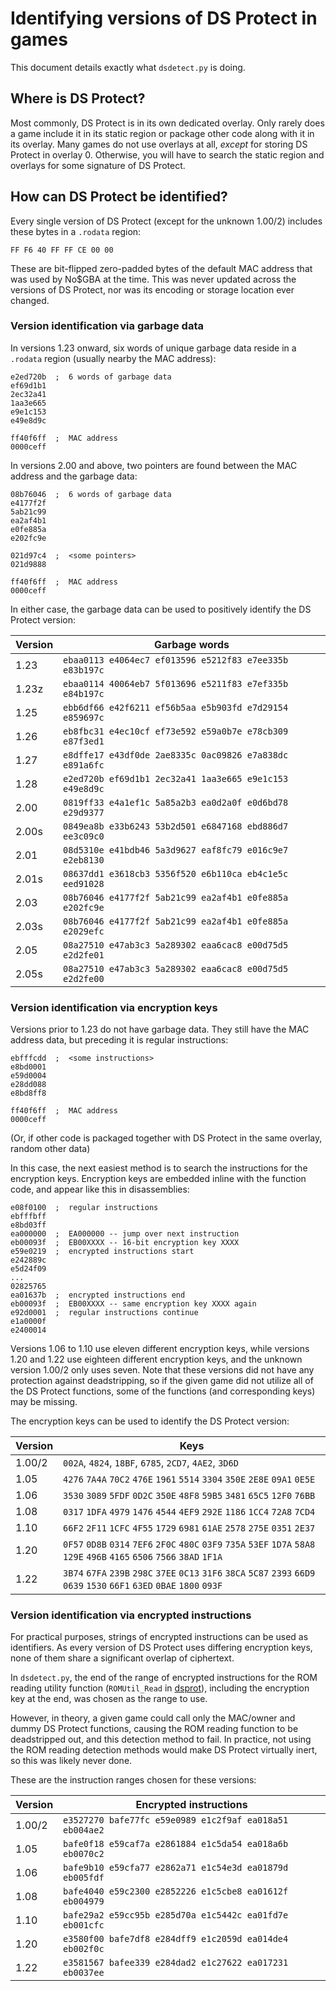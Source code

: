 # Identifying versions of DS Protect in games

This document details exactly what `dsdetect.py` is doing.

## Where is DS Protect?

Most commonly, DS Protect is in its own dedicated overlay. Only rarely does a game include it in its static region or package other code along with it in its overlay. Many games do not use overlays at all, *except* for storing DS Protect in overlay 0. Otherwise, you will have to search the static region and overlays for some signature of DS Protect.

## How can DS Protect be identified?

Every single version of DS Protect (except for the unknown 1.00/2) includes these bytes in a `.rodata` region:

`FF F6 40 FF FF CE 00 00`

These are bit-flipped zero-padded bytes of the default MAC address that was used by No$GBA at the time. This was never updated across the versions of DS Protect, nor was its encoding or storage location ever changed.

### Version identification via garbage data

In versions 1.23 onward, six words of unique garbage data reside in a `.rodata` region (usually nearby the MAC address):

```
e2ed720b  ;  6 words of garbage data
ef69d1b1    
2ec32a41    
1aa3e665    
e9e1c153    
e49e8d9c    

ff40f6ff  ;  MAC address
0000ceff    
```

In versions 2.00 and above, two pointers are found between the MAC address and the garbage data:

```
08b76046  ;  6 words of garbage data
e4177f2f    
5ab21c99    
ea2af4b1    
e0fe885a    
e202fc9e    

021d97c4  ;  <some pointers>
021d9888    

ff40f6ff  ;  MAC address
0000ceff    
```

In either case, the garbage data can be used to positively identify the DS Protect version:

| Version | Garbage words |
| --- | --- |
|   1.23    | `ebaa0113 e4064ec7 ef013596 e5212f83 e7ee335b e83b197c`  |
|   1.23z   | `ebaa0114 40064eb7 5f013696 e5211f83 e7ef335b e84b197c`  |
|   1.25    | `ebb6df66 e42f6211 ef56b5aa e5b903fd e7d29154 e859697c`  |
|   1.26    | `eb8fbc31 e4ec10cf ef73e592 e59a0b7e e78cb309 e87f3ed1`  |
|   1.27    | `e8dffe17 e43df0de 2ae8335c 0ac09826 e7a838dc e891a6fc`  |
|   1.28    | `e2ed720b ef69d1b1 2ec32a41 1aa3e665 e9e1c153 e49e8d9c`  |
|   2.00    | `0819ff33 e4a1ef1c 5a85a2b3 ea0d2a0f e0d6bd78 e29d9377`  |
|   2.00s   | `0849ea8b e33b6243 53b2d501 e6847168 ebd886d7 ee3c09c0`  |
|   2.01    | `08d5310e e41bdb46 5a3d9627 eaf8fc79 e016c9e7 e2eb8130`  |
|   2.01s   | `08637dd1 e3618cb3 5356f520 e6b110ca eb4c1e5c eed91028`  |
|   2.03    | `08b76046 e4177f2f 5ab21c99 ea2af4b1 e0fe885a e202fc9e`  |
|   2.03s   | `08b76046 e4177f2f 5ab21c99 ea2af4b1 e0fe885a e2029efc`  |
|   2.05    | `08a27510 e47ab3c3 5a289302 eaa6cac8 e00d75d5 e2d2fe01`  |
|   2.05s   | `08a27510 e47ab3c3 5a289302 eaa6cac8 e00d75d5 e2d2fe00`  |

### Version identification via encryption keys

Versions prior to 1.23 do not have garbage data. They still have the MAC address data, but preceding it is regular instructions:

```
ebfffcdd  ;  <some instructions>
e8bd0001    
e59d0004    
e28dd088    
e8bd8ff8    

ff40f6ff  ;  MAC address
0000ceff    
```

(Or, if other code is packaged together with DS Protect in the same overlay, random other data)

In this case, the next easiest method is to search the instructions for the encryption keys. Encryption keys are embedded inline with the function code, and appear like this in disassemblies:

```
e08f0100  ;  regular instructions
ebfffbff    
e8bd03ff    
ea000000  ;  EA000000 -- jump over next instruction
eb00093f  ;  EB00XXXX -- 16-bit encryption key XXXX
e59e0219  ;  encrypted instructions start
e242889c    
e5d24f09    
...
02825765    
ea01637b  ;  encrypted instructions end
eb00093f  ;  EB00XXXX -- same encryption key XXXX again
e92d0001  ;  regular instructions continue
e1a0000f    
e2400014    
```

Versions 1.06 to 1.10 use eleven different encryption keys, while versions 1.20 and 1.22 use eighteen different encryption keys, and the unknown version 1.00/2 only uses seven. Note that these versions did not have any protection against deadstripping, so if the given game did not utilize all of the DS Protect functions, some of the functions (and corresponding keys) may be missing.

The encryption keys can be used to identify the DS Protect version:

| Version | Keys |
| --- | --- |
|  1.00/2  | `002A`, `4824`, `18BF`, `6785`, `2CD7`, `4AE2`, `3D6D` |
|  1.05  |  `4276` `7A4A` `70C2` `476E` `1961` `5514` `3304` `350E` `2E8E` `09A1` `0E5E` |
|  1.06  |  `3530` `3089` `5FDF` `0D2C` `350E` `48F8` `59B5` `3481` `65C5` `12F0` `76BB` |
|  1.08  |  `0317` `1DFA` `4979` `1476` `4544` `4EF9` `292E` `1186` `1CC4` `72A8` `7CD4` |
|  1.10  |  `66F2` `2F11` `1CFC` `4F55` `1729` `6981` `61AE` `2578` `275E` `0351` `2E37` |
|  1.20  |  `0F57` `0D8B` `0314` `7EF6` `2F0C` `480C` `03F9` `735A` `53EF` `1D7A` `58A8` `129E` `496B` `4165` `6506` `7566` `38AD` `1F1A` |
|  1.22  |  `3B74` `67FA` `239B` `298C` `37EE` `0C13` `31F6` `38CA` `5C87` `2393` `66D9` `0639` `1530` `66F1` `63ED` `0BAE` `1800` `093F` |

### Version identification via encrypted instructions

For practical purposes, strings of encrypted instructions can be used as identifiers. As every version of DS Protect uses differing encryption keys, none of them share a significant overlap of ciphertext.

In `dsdetect.py`, the end of the range of encrypted instructions for the ROM reading utility function (`ROMUtil_Read` in [dsprot](https://github.com/taxicat1/dsprot/)), including the encryption key at the end, was chosen as the range to use.

However, in theory, a given game could call only the MAC/owner and dummy DS Protect functions, causing the ROM reading function to be deadstripped out, and this detection method to fail. In practice, not using the ROM reading detection methods would make DS Protect virtually inert, so this was likely never done.

These are the instruction ranges chosen for these versions:

| Version | Encrypted instructions |
| --- | --- |
|  1.00/2  | `e3527270 bafe77fc e59e0989 e1c2f9af ea018a51 eb004ae2` |
|  1.05  | `bafe0f18 e59caf7a e2861884 e1c5da54 ea018a6b eb0070c2` |
|  1.06  | `bafe9b10 e59cfa77 e2862a71 e1c54e3d ea01879d eb005fdf` |
|  1.08  | `bafe4040 e59c2300 e2852226 e1c5cbe8 ea01612f eb004979` |
|  1.10  | `bafe29a2 e59cc95b e285d70a e1c5442c ea01fd7e eb001cfc` |
|  1.20  | `e3580f00 bafe7df8 e284dff9 e1c2059d ea014de4 eb002f0c` |
|  1.22  | `e3581567 bafee339 e284dad2 e1c27622 ea017231 eb0037ee` |
